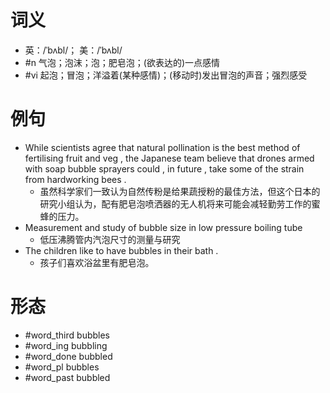 # 词义
- 英：/ˈbʌbl/； 美：/ˈbʌbl/
- #n 气泡；泡沫；泡；肥皂泡；(欲表达的)一点感情
- #vi 起泡；冒泡；洋溢着(某种感情)；(移动时)发出冒泡的声音；强烈感受
# 例句
- While scientists agree that natural pollination is the best method of fertilising fruit and veg , the Japanese team believe that drones armed with soap bubble sprayers could , in future , take some of the strain from hardworking bees .
	- 虽然科学家们一致认为自然传粉是给果蔬授粉的最佳方法，但这个日本的研究小组认为，配有肥皂泡喷洒器的无人机将来可能会减轻勤劳工作的蜜蜂的压力。
- Measurement and study of bubble size in low pressure boiling tube
	- 低压沸腾管内汽泡尺寸的测量与研究
- The children like to have bubbles in their bath .
	- 孩子们喜欢浴盆里有肥皂泡。
# 形态
- #word_third bubbles
- #word_ing bubbling
- #word_done bubbled
- #word_pl bubbles
- #word_past bubbled
